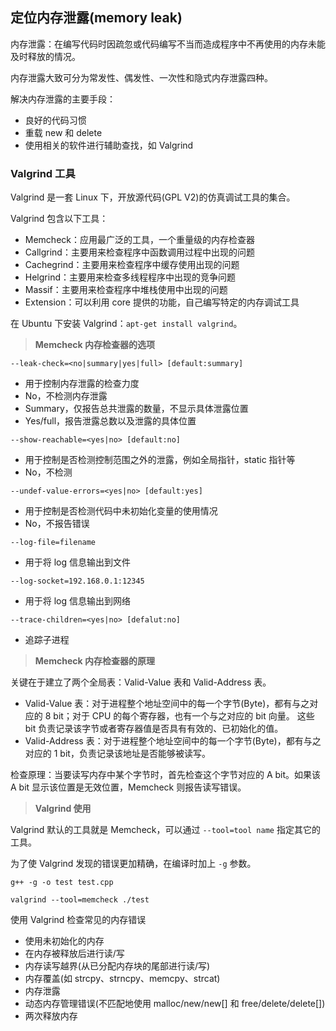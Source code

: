 ## 定位内存泄露(memory leak)

内存泄露：在编写代码时因疏忽或代码编写不当而造成程序中不再使用的内存未能及时释放的情况。

内存泄露大致可分为常发性、偶发性、一次性和隐式内存泄露四种。

解决内存泄露的主要手段：

* 良好的代码习惯
* 重载 new 和 delete
* 使用相关的软件进行辅助查找，如 Valgrind

### Valgrind 工具

Valgrind 是一套 Linux 下，开放源代码(GPL V2)的仿真调试工具的集合。

Valgrind 包含以下工具：

* Memcheck：应用最广泛的工具，一个重量级的内存检查器
* Callgrind：主要用来检查程序中函数调用过程中出现的问题
* Cachegrind：主要用来检查程序中缓存使用出现的问题
* Helgrind：主要用来检查多线程程序中出现的竞争问题
* Massif：主要用来检查程序中堆栈使用中出现的问题
* Extension：可以利用 core 提供的功能，自己编写特定的内存调试工具

在 Ubuntu 下安装 Valgrind：`apt-get install valgrind`。

> **Memcheck 内存检查器的选项**

`--leak-check=<no|summary|yes|full> [default:summary]`

* 用于控制内存泄露的检查力度
* No，不检测内存泄露
* Summary，仅报告总共泄露的数量，不显示具体泄露位置
* Yes/full，报告泄露总数以及泄露的具体位置

`--show-reachable=<yes|no> [default:no]`

* 用于控制是否检测控制范围之外的泄露，例如全局指针，static 指针等
* No，不检测

`--undef-value-errors=<yes|no> [default:yes]`

* 用于控制是否检测代码中未初始化变量的使用情况
* No，不报告错误

`--log-file=filename`

* 用于将 log 信息输出到文件

`--log-socket=192.168.0.1:12345`

* 用于将 log 信息输出到网络

`--trace-children=<yes|no> [defalut:no]`

* 追踪子进程

> **Memcheck 内存检查器的原理**

关键在于建立了两个全局表：Valid-Value 表和 Valid-Address 表。

* Valid-Value 表：对于进程整个地址空间中的每一个字节(Byte)，都有与之对应的 8 bit；对于 CPU 的每个寄存器，也有一个与之对应的 bit 向量。
这些 bit 负责记录该字节或者寄存器值是否具有有效的、已初始化的值。
* Valid-Address 表：对于进程整个地址空间中的每一个字节(Byte)，都有与之对应的 1 bit，负责记录该地址是否能够被读写。

检查原理：当要读写内存中某个字节时，首先检查这个字节对应的 A bit。如果该 A bit 显示该位置是无效位置，Memcheck 则报告读写错误。

> **Valgrind 使用**

Valgrind 默认的工具就是 Memcheck，可以通过 `--tool=tool name` 指定其它的工具。

为了使 Valgrind 发现的错误更加精确，在编译时加上 `-g` 参数。

```
g++ -g -o test test.cpp

valgrind --tool=memcheck ./test
```

使用 Valgrind 检查常见的内存错误

* 使用未初始化的内存
* 在内存被释放后进行读/写
* 内存读写越界(从已分配内存块的尾部进行读/写)
* 内存覆盖(如 strcpy、strncpy、memcpy、strcat)
* 内存泄露
* 动态内存管理错误(不匹配地使用 malloc/new/new[] 和 free/delete/delete[])
* 两次释放内存



